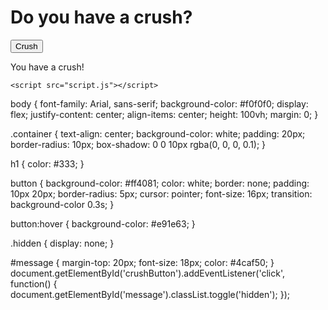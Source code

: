 <!DOCTYPE html>
<html lang="en">
<head>
    <meta charset="UTF-8">
    <meta name="viewport" content="width=device-width, initial-scale=1.0">
    <title>Crush Button</title>
    <link rel="stylesheet" href="styles.css">
</head>
<body>
    <div class="container">
        <h1>Do you have a crush?</h1>
        <button id="crushButton">Crush</button>
        <p id="message" class="hidden">You have a crush!</p>
    </div>

    <script src="script.js"></script>
</body>
</html>
body {
    font-family: Arial, sans-serif;
    background-color: #f0f0f0;
    display: flex;
    justify-content: center;
    align-items: center;
    height: 100vh;
    margin: 0;
}

.container {
    text-align: center;
    background-color: white;
    padding: 20px;
    border-radius: 10px;
    box-shadow: 0 0 10px rgba(0, 0, 0, 0.1);
}

h1 {
    color: #333;
}

button {
    background-color: #ff4081;
    color: white;
    border: none;
    padding: 10px 20px;
    border-radius: 5px;
    cursor: pointer;
    font-size: 16px;
    transition: background-color 0.3s;
}

button:hover {
    background-color: #e91e63;
}

.hidden {
    display: none;
}

#message {
    margin-top: 20px;
    font-size: 18px;
    color: #4caf50;
}
document.getElementById('crushButton').addEventListener('click', function() {
    document.getElementById('message').classList.toggle('hidden');
});
